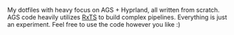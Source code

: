 My dotfiles with heavy focus on AGS + Hyprland, all written from scratch.
AGS code heavily utilizes [RxTS](https://github.com/rx-ts) to build complex pipelines.
Everything is just an experiment. Feel free to use the code however you like :)
